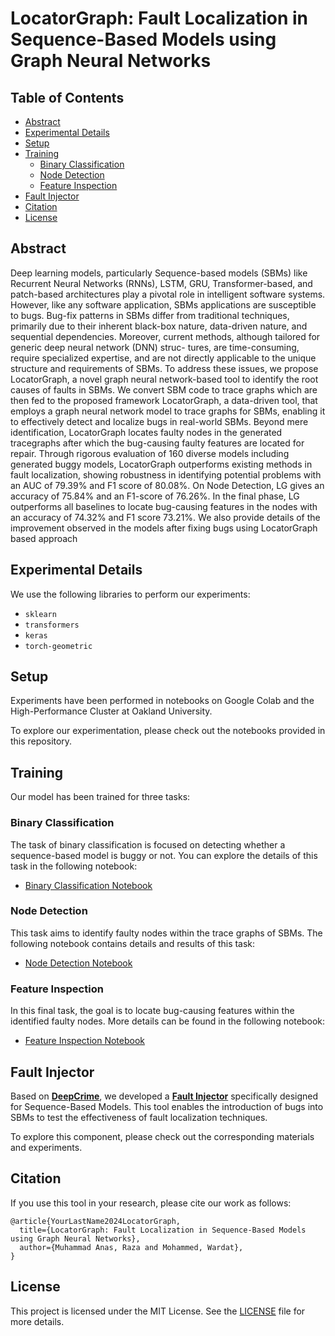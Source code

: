 # LocatorGraph: Fault Localization in Sequence-Based Models using Graph Neural Networks

## Table of Contents
- [Abstract](#abstract)
- [Experimental Details](#experimental-details)
- [Setup](#setup)
- [Training](#training)
  - [Binary Classification](#binary-classification)
  - [Node Detection](#node-detection)
  - [Feature Inspection](#feature-inspection)
- [Fault Injector](#fault-injector)
- [Citation](#citation)
- [License](#license)

## Abstract
Deep learning models, particularly Sequence-based
models (SBMs) like Recurrent Neural Networks (RNNs), LSTM,
GRU, Transformer-based, and patch-based architectures play a
pivotal role in intelligent software systems. However, like any
software application, SBMs applications are susceptible to bugs.
Bug-fix patterns in SBMs differ from traditional techniques,
primarily due to their inherent black-box nature, data-driven
nature, and sequential dependencies. Moreover, current methods,
although tailored for generic deep neural network (DNN) struc-
tures, are time-consuming, require specialized expertise, and are
not directly applicable to the unique structure and requirements
of SBMs. To address these issues, we propose LocatorGraph, a
novel graph neural network-based tool to identify the root causes
of faults in SBMs.
We convert SBM code to trace graphs which are then fed
to the proposed framework LocatorGraph, a data-driven tool,
that employs a graph neural network model to trace graphs
for SBMs, enabling it to effectively detect and localize bugs
in real-world SBMs. Beyond mere identification, LocatorGraph
locates faulty nodes in the generated tracegraphs after which
the bug-causing faulty features are located for repair. Through
rigorous evaluation of 160 diverse models including generated
buggy models, LocatorGraph outperforms existing methods in
fault localization, showing robustness in identifying potential
problems with an AUC of 79.39% and F1 score of 80.08%. On
Node Detection, LG gives an accuracy of 75.84% and an F1-score
of 76.26%. In the final phase, LG outperforms all baselines to
locate bug-causing features in the nodes with an accuracy of
74.32% and F1 score 73.21%. We also provide details of the
improvement observed in the models after fixing bugs using
LocatorGraph based approach

## Experimental Details
We use the following libraries to perform our experiments:
- `sklearn`
- `transformers`
- `keras`
- `torch-geometric`

## Setup
Experiments have been performed in notebooks on Google Colab and the High-Performance Cluster at Oakland University.

To explore our experimentation, please check out the notebooks provided in this repository.

## Training
Our model has been trained for three tasks:

### Binary Classification
The task of binary classification is focused on detecting whether a sequence-based model is buggy or not. You can explore the details of this task in the following notebook:
- [Binary Classification Notebook](./locator_graph/binary_notebook.ipynb)

### Node Detection
This task aims to identify faulty nodes within the trace graphs of SBMs. The following notebook contains details and results of this task:
- [Node Detection Notebook](./locator_graph/node_classification.ipynb)

### Feature Inspection
In this final task, the goal is to locate bug-causing features within the identified faulty nodes. More details can be found in the following notebook:
- [Feature Inspection Notebook](./locator_graph/feature_inspector.ipynb)

## Fault Injector
Based on [**DeepCrime**](https://github.com/dlfaults/deepcrime), we developed a [**Fault Injector**](./locator_graph/fault_injector/) specifically designed for Sequence-Based Models. This tool enables the introduction of bugs into SBMs to test the effectiveness of fault localization techniques.

To explore this component, please check out the corresponding materials and experiments.

## Citation
If you use this tool in your research, please cite our work as follows:

```
@article{YourLastName2024LocatorGraph,
  title={LocatorGraph: Fault Localization in Sequence-Based Models using Graph Neural Networks},
  author={Muhammad Anas, Raza and Mohammed, Wardat},
}
```
## License
This project is licensed under the MIT License. See the [LICENSE](./LICENSE) file for more details.

